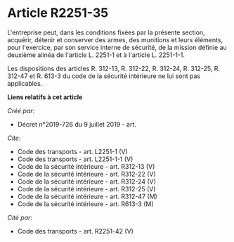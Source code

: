 # Article R2251-35

L'entreprise peut, dans les conditions fixées par la présente section, acquérir, détenir et conserver des armes, des
munitions et leurs éléments, pour l'exercice, par son service interne de sécurité, de la mission définie au deuxième alinéa
de l'article L. 2251-1 et à l'article L. 2251-1-1. 

Les dispositions des articles R. 312-13, R. 312-22, R. 312-24, R. 312-25, R. 312-47 et R. 613-3 du code de la sécurité
intérieure ne lui sont pas applicables.

**Liens relatifs à cet article**

_Créé par_:

  - Décret n°2019-726 du 9 juillet 2019 - art.

_Cite_:

  - Code des transports - art. L2251-1 (V)
  - Code des transports - art. L2251-1-1 (V)
  - Code de la sécurité intérieure - art. R312-13 (V)
  - Code de la sécurité intérieure - art. R312-22 (V)
  - Code de la sécurité intérieure - art. R312-24 (V)
  - Code de la sécurité intérieure - art. R312-25 (V)
  - Code de la sécurité intérieure - art. R312-47 (M)
  - Code de la sécurité intérieure - art. R613-3 (M)

_Cité par_:

  - Code des transports - art. R2251-42 (V)
